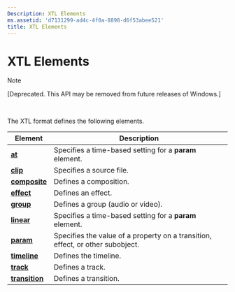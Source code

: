 ```yaml
---
Description: XTL Elements
ms.assetid: 'd7131299-ad4c-4f0a-8898-d6f53abee521'
title: XTL Elements
---
```


# XTL Elements

> [!Note]  
> \[Deprecated. This API may be removed from future releases of Windows.\]

 

The XTL format defines the following elements.



| Element                                  | Description                                                                    |
|------------------------------------------|--------------------------------------------------------------------------------|
| [**at**](at-element.md)                 | Specifies a time-based setting for a **param** element.                        |
| [**clip**](clip-element.md)             | Specifies a source file.                                                       |
| [**composite**](composite-element.md)   | Defines a composition.                                                         |
| [**effect**](effect-element.md)         | Defines an effect.                                                             |
| [**group**](group-element.md)           | Defines a group (audio or video).                                              |
| [**linear**](linear-element.md)         | Specifies a time-based setting for a **param** element.                        |
| [**param**](param-element.md)           | Specifies the value of a property on a transition, effect, or other subobject. |
| [**timeline**](timeline-element.md)     | Defines the timeline.                                                          |
| [**track**](track-element.md)           | Defines a track.                                                               |
| [**transition**](transition-element.md) | Defines a transition.                                                          |



 

 

 



